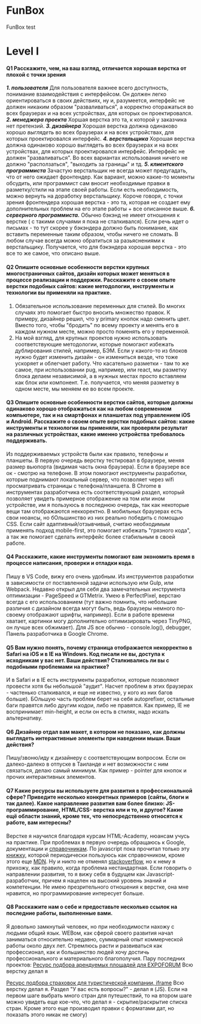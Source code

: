 # FunBox
FunBox test


# Level I
#### Q1 Расскажите, чем, на ваш взгляд, отличается хорошая верстка от плохой с точки зрения
***1. пользователя***
  Для пользователя важнее всего доступность, понимание взаимодействия с интерфейсом. Он должен легко ориентироваться в своих действиях, ну и, разумеется, интерфейс не должен никаким образом "разваливаться", а корректно оторажаться во всех браузерах и на всех устройствах, для которых он проектировался.
***2. менеджера проекта***
  Хоршая верстка это та, к которой у заказчика нет претензий.
***3. дизайнера***
  Хорошая верстка должна одинаково хорошо _выглядеть_ во всех браузерах и на всех устройствах, для которых проектировался интерфейс.
***4. верстальщика***
  Хорошая верстка должна одинаково хорошо выглядеть во всех браузерах и на всех устройствах, для которых проектировался интерфейс. Интерфейс не должен "разваливаться". Во всех вариантах использования ничего не должно "расползаться", "выходить за границы" и тд.
***5. клиентского программиста***
  Зачастую верстальщик не всегда может предугадать, что от него ожидает фронтендер. Как вариант, можно какие-то моменты обсудить, или программист сам вносит необходимые правки в разметку/стили на этапе своей работы. Если есть необходимость, можно вернуть на доработку верстальщику.
  Короче говоря, с точки зрения фронтендера хорошая верстка - это та, которая не создает ему дополнительных проблем на его этапе работы + все описанное выше.
***6. серверного программиста.***
  Обычно бэкэнд не имеет отношения к верстке ( с такими случаями я пока не сталкивался). Если речь идет о письмах - то тут скорее у бэкэндера должно быть понимание, как вставить переменные таким образом, чтобы ничего не сломать. В любом случае всегда можно обратиться за разьяснениями к верстальщику.
  Получается, что для бэкэндера хорошая верстка - это все то же самое, что описано выше.


#### Q2 Опишите основные особенности верстки крупных многостраничных сайтов, дизайн которых может меняться в процессе реализации и поддержки. Расскажите о своем опыте верстки подобных сайтов: какие методологии, инструменты и технологии вы применяли на практике.
1. Обязательное использование переменных для стилей. Во многих случаях это помогает быстро вносить множество правок. К примеру, дизайнер решил, что у primary кнопок надо сменить цвет. Вместо того, чтобы "бродить" по всему проекту и менять его в каждом нужном месте, можно просто поменять его у переменной.
2. На мой взгляд, для крупных проектов нужно использовать соответствующие методологии, которые помогают избежать дублирования стилей, например, БЭМ. Если у какого-то из блоков нужно будет изменить дизайн - он измениться везде, что тоже ускоряет и облегчает работу. Что касательно разметки - там то же самое, при использовании pug, например, или react, мы разметку блока делаем независимой, а в нужных местах просто вставляем как блок или компонент. Т.е. получается, что меняя разметку в одном месте, мы меняем ее во всем проекте.

#### Q3 Опишите основные особенности верстки сайтов, которые должны одинаково хорошо отображаться как на любом современном компьютере, так и на смартфонах и планшетах под управлением iOS и Android. Расскажите о своем опыте верстки подобных сайтов: какие инструменты и технологии вы применяли, как проверяли результат на различных устройствах, какие именно устройства требовалось поддерживать.
Из поддерживаемых устройств были как правило, телефоны и планшеты. В первую очередь верстку тестировал в браузере, меняя размер вьюпорта (видимая часть окна браузера). Если в браузере все ок - смотрю на телефоне. В этом помогают инструменты разработки, которые поднимают локальный сервер, что позволяет через wifi просматривать страницы с телефона/планшета. В Chrome в инструментах разработчика есть соответствующий раздел, который позволяет увидеть примерное отображение на том или ином устройстве, им я пользуюсь в последнюю очередь, так как некоторые вещи там отображаются неккоректно. В мобильных браузерах есть свои нюансы, но бОльшинство из них реально победить с помощью CSS.
Если сайт адаптивный/отзывчивый, считаю необходимым применять подход mobile-first, это помогает избежать "грязного кода", а так же помогает сделать интерфейс более стабильным в своей работе.

#### Q4 Расскажите, какие инструменты помогают вам экономить время в процессе написания, проверки и отладки кода.
Пишу в VS Code, вижу его очень удобным. Из инструментов разработки в зависимости от поставленной задачи использую или Gulp, или Webpack. Недавно открыл для себя два замечательных инструмента оптимизации - PageSpeed и GTMetrix. Умею в PerfectPixel, верстаю всегда с его использованием (тут важно помнить, что небольшие различия с дизайном всегда могут быть, ведь браузеры немного по-своему отображают шрифты, например). Если в работе времени хватает, картинки могу дополнительно оптимизировать через TinyPNG, он лучше всех обжимает).
Для JS все обычно - console.log(), debugger, Панель разработчика в Google Chrome.


#### Q5 Вам нужно понять, почему страница отображается некорректно в Safari на iOS и в IE на Windows. Код писали не вы, доступа к исходникам у вас нет. Ваши действия? Сталкивались ли вы с подобными проблемами на практике?
И в Safari и в IE есть инструменты разработки, которые позволяют провести хотя бы небольшой "аудит". Насчет проблем в этих браузерах - частенько сталкивался, и еще не известно, у кого из них багов больше). БОльшую часть проблем берет на себя autoprefixer, остальные баги правятся либо другим кодои, либо не правятся. Как пример, IE не воспринимает min-height, и если он есть в стилях, надо искать альтернативу.

#### Q6 Дизайнер отдал вам макет, в котором не показано, как должны выглядеть интерактивные элементы при наведении мыши. Ваши действия?
Пишу/звоню/иду к дизайнеру с соответствующим вопросом. Если он далеко-далеко в отпуске в Таиланде и нет возможности с ним связаться, делаю самый минимум. Как пример - pointer для кнопок и прочих интерактивных элементов.

#### Q7 Какие ресурсы вы используете для развития в профессиональной сфере? Приведите несколько конкретных примеров (сайты, блоги и так далее). Какое направление развития вам более близко: JS-программирование, HTML/CSS- верстка или и то, и другое? Какие ещё области знаний, кроме тех, что непосредственно относятся к работе, вам интересны?
Верстке я научился благодаря курсам HTML-Academy, нюансам учусь на практике. При проблемах в первую очередь обращаюсь к Google, документации и [справочникам](https://webref.ru/). По javascript пока прочитал только эту [книжку](https://learn.javascript.ru/), которой периодически пользуюсь как справочником, кроме этого еще [MDN](https://developer.mozilla.org/ru/docs/Web/JavaScript). Ну и никто не отменял [stackoverflow](https://ru.stackoverflow.com/), но к нему я прихожу, как правило, когда проблема нестандартная.
Если говорить о направлении развития, то я вижу себя в будущем как Javascript-разработчик, причем я нацелен на высокий уровень знаний и компетенции. Не имею презрительного отношения к верстке, она мне нравится, но программирование интересует больше.

#### Q8 Расскажите нам о себе и предоставьте несколько ссылок на последние работы, выполненные вами.
Я довольно замкнутый человек, но при необходимости нахожу с людьми общий язык. WEBом, как сферой своего развития начал заниматься относительно недавно, суммарный опыт коммерческой работы около двух лет. Стремлюсь расти и развиваться как профессионал, как и большинство людей хочу достичь профессионального и материального благополучия.
Пару последних проектов:
[Ресурс подбора арендуемых площадей для EXPOFORUM](http://efcatalog-test.dwpr.ru)
Всю верстку делал я

[Ресурс подбора страховок для туристической компании, iframe](http://turavins-test.dwpr.ru/travel/results)
Всю верстку делал я. Раздел "У вас есть вопросы?" - делал я (JS). Если на первом шаге выбрать много стран для путешествий, то на втором шаге можно увидеть еще кое-что, что делал я - скрытие/раскрытие списка стран. Кроме этого еще производил правки с форматами дат, но показать этого никак не смогу)